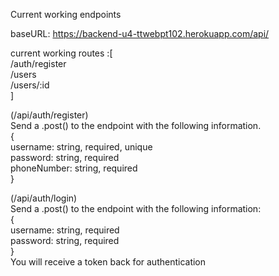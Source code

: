 Current working endpoints

baseURL: https://backend-u4-ttwebpt102.herokuapp.com/api/

current working routes
:[<br/>
/auth/register<br/>
/users<br/>
/users/:id<br/>
]

(/api/auth/register)<br/>
Send a .post() to the endpoint with the following information.<br/>
{<br/>
username: string, required, unique<br/>
password: string, required<br/>
phoneNumber: string, required<br/>
}<br/>

(/api/auth/login)<br/>
Send a .post() to the endpoint with the following information:<br/>
{<br/>
username: string, required<br/>
password: string, required<br/>
}<br/>
You will receive a token back for authentication<br/>
